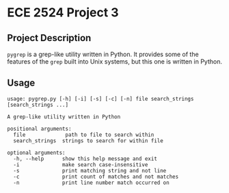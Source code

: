 # ECE 2524 Project 3


## Project Description
`pygrep` is a grep-like utility written in Python. It provides some of the features of the `grep` built into Unix systems, but this one is written in Python.

## Usage

````
usage: pygrep.py [-h] [-i] [-s] [-c] [-n] file search_strings [search_strings ...]

A grep-like utility written in Python

positional arguments:
  file             path to file to search within
  search_strings  strings to search for within file

optional arguments:
  -h, --help      show this help message and exit
  -i              make search case-insensitive
  -s              print matching string and not line
  -c              print count of matches and not matches
  -n              print line number match occurred on

````
